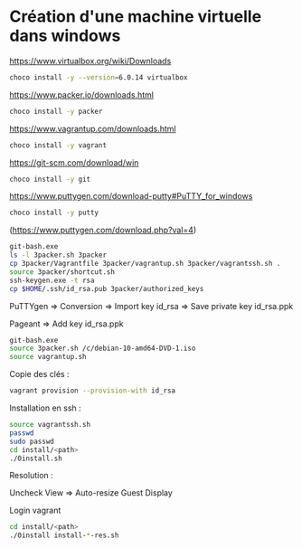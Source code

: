 # Création d'une machine virtuelle dans windows
https://www.virtualbox.org/wiki/Downloads
```sh
choco install -y --version=6.0.14 virtualbox
```
https://www.packer.io/downloads.html
```sh
choco install -y packer
```
https://www.vagrantup.com/downloads.html
```sh
choco install -y vagrant
```
https://git-scm.com/download/win
```sh
choco install -y git
```
https://www.puttygen.com/download-putty#PuTTY_for_windows
```sh
choco install -y putty
```
(https://www.puttygen.com/download.php?val=4)
```sh
git-bash.exe
ls -l 3packer.sh 3packer
cp 3packer/Vagrantfile 3packer/vagrantup.sh 3packer/vagrantssh.sh .
source 3packer/shortcut.sh
ssh-keygen.exe -t rsa
cp $HOME/.ssh/id_rsa.pub 3packer/authorized_keys
```
PuTTYgen => Conversion => Import key id_rsa => Save private key id_rsa.ppk

Pageant => Add key id_rsa.ppk
```sh
git-bash.exe
source 3packer.sh /c/debian-10-amd64-DVD-1.iso
source vagrantup.sh
```
Copie des clés :
```sh
vagrant provision --provision-with id_rsa
```
Installation en ssh :
```sh
source vagrantssh.sh
passwd
sudo passwd
cd install/<path>
./0install.sh
```
Resolution :

Uncheck View => Auto-resize Guest Display

Login vagrant
```sh
cd install/<path>
./0install install-*-res.sh
```
